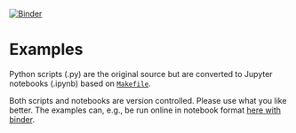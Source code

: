 [![Binder](https://mybinder.org/badge_logo.svg)][url_binder]
# Examples

Python scripts (.py) are the original source
but are converted to
Jupyter notebooks (.ipynb) based on [`Makefile`](Makefile).

Both scripts and notebooks are version controlled.
Please use what you like better.
The examples can, e.g., be run online in notebook format [here with binder][url_binder].

[url_binder]: https://mybinder.org/v2/gh/JulianKarlBauer/planar_fiber_orientation_distributions/HEAD